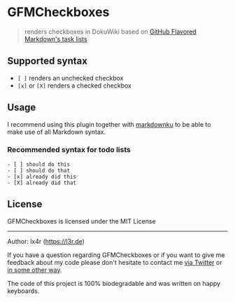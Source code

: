 # GFMCheckboxes

> renders checkboxes in DokuWiki based on [GitHub Flavored Markdown's task lists](https://help.github.com/articles/about-task-lists/)

## Supported syntax

- `[ ]` renders an unchecked checkbox
- `[x]` or `[X]` renders a checked checkbox

## Usage

I recommend using this plugin together with [markdownku](https://www.dokuwiki.org/plugin:markdowku) to be able to make use of all Markdown syntax.

### Recommended syntax for todo lists

```plain
- [ ] should do this
- [ ] should do that
- [x] already did this
- [X] already did that
```

## License

GFMCheckboxes is licensed under the MIT License

----
Author: lx4r (<https://l3r.de>)

If you have a question regarding GFMCheckboxes or if you want to give me feedback about my code please don't hesitate to contact me [via Twitter](https://twitter.com/lx4r) or [in some other way](https://l3r.de/en/contact).

The code of this project is 100% biodegradable and was written on happy keyboards.

